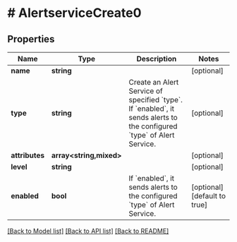 # # AlertserviceCreate0

## Properties

Name | Type | Description | Notes
------------ | ------------- | ------------- | -------------
**name** | **string** |  | [optional]
**type** | **string** | Create an Alert Service of specified &#x60;type&#x60;. If &#x60;enabled&#x60;, it sends alerts to the configured &#x60;type&#x60; of Alert Service. | [optional]
**attributes** | **array<string,mixed>** |  | [optional]
**level** | **string** |  | [optional]
**enabled** | **bool** | If &#x60;enabled&#x60;, it sends alerts to the configured &#x60;type&#x60; of Alert Service. | [optional] [default to true]

[[Back to Model list]](../../README.md#models) [[Back to API list]](../../README.md#endpoints) [[Back to README]](../../README.md)
